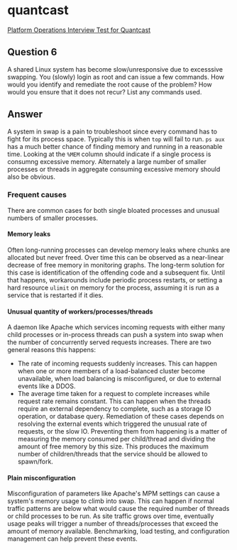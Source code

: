 # quantcast
[Platform Operations Interview Test for Quantcast](../../master/README.md)

## Question 6
A shared Linux system has become slow/unresponsive due to excesssive swapping. You (slowly) login as root and can issue a few commands. How would you identify and remediate the root cause of the problem? How would you ensure that it does not recur? List any commands used.


## Answer
A system in swap is a pain to troubleshoot since every command has to fight for its process space. Typically this is when `top` will fail to run. `ps aux` has a much better chance of finding memory and running in a reasonable time. Looking at the `%MEM` column should indicate if a single process is consumng excessive memory. Alternately a large number of smaller processes or threads in aggregate consuming excessive memory should also be obvious.

### Frequent causes
There are common cases for both single bloated processes and unusual numbers of smaller processes.

#### Memory leaks
Often long-running processes can develop memory leaks where chunks are allocated but never freed. Over time this can be observed as a near-linear decrease of free memory in monitoring graphs. The long-term solution for this case is identification of the offending code and a subsequent fix. Until that happens, workarounds include periodic process restarts, or setting a hard resource `ulimit` on memory for the process, assuming it is run as a service that is restarted if it dies.


#### Unusual quantity of workers/processes/threads
A daemon like Apache which services incoming requests with either many child processes or in-process threads can push a system into swap when the number of concurrently served requests increases. There are two general reasons this happens:
 * The rate of incoming requests suddenly increases. This can happen when one or more members of a load-balanced cluster become unavailable, when load balancing is misconfigured, or due to external events like a DDOS.
 * The average time taken for a request to complete increases while request rate remains constant. This can happen when the threads require an external dependency to complete, such as a storage IO operation, or database query.
Remediation of these cases depends on resolving the external events which triggered the unusual rate of requests, or the slow IO. Preventing them from happening is a matter of measuring the memory consumed per child/thread and dividing the amount of free memory by this size. This produces the maximum number of children/threads that the service should be allowed to spawn/fork. 


#### Plain misconfiguration
Misconfiguration of parameters like Apache's MPM settings can cause a system's memory usage to climb into swap. This can happen if normal traffic patterns are below what would cause the required number of threads or child processes to be run. As site traffic grows over time, eventually usage peaks will trigger a number of threads/processes that exceed the amount of memory available. Benchmarking, load testing, and configuration management can help prevent these events.

